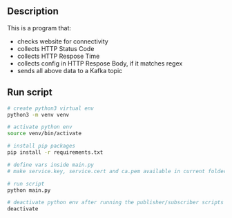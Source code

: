 
## Description

This is a program that:
- checks website for connectivity
- collects HTTP Status Code
- collects HTTP Respose Time
- collects config in HTTP Respose Body, if it matches regex
- sends all above data to a Kafka topic

## Run script

```bash
# create python3 virtual env
python3 -m venv venv

# activate python env
source venv/bin/activate

# install pip packages
pip install -r requirements.txt

# define vars inside main.py
# make service.key, service.cert and ca.pem available in current folder

# run script
python main.py

# deactivate python env after running the publisher/subscriber scripts
deactivate
```